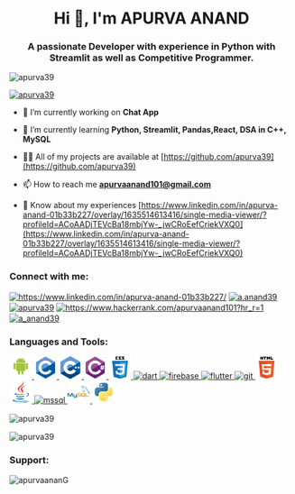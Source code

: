 <h1 align="center">Hi 👋, I'm APURVA ANAND</h1>
<h3 align="center">A passionate Developer with experience in Python with Streamlit as well as Competitive Programmer.</h3>

<p align="left"> <img src="https://komarev.com/ghpvc/?username=apurva39&label=Profile%20views&color=0e75b6&style=flat" alt="apurva39" /> </p>

<p align="left"> <a href="https://github.com/ryo-ma/github-profile-trophy"><img src="https://github-profile-trophy.vercel.app/?username=apurva39" alt="apurva39" /></a> </p>

- 🔭 I’m currently working on **Chat App**

- 🌱 I’m currently learning **Python, Streamlit, Pandas,React, DSA in C++, MySQL**

- 👨‍💻 All of my projects are available at [https://github.com/apurva39](https://github.com/apurva39)

- 📫 How to reach me **apurvaanand101@gmail.com**

- 📄 Know about my experiences [https://www.linkedin.com/in/apurva-anand-01b33b227/overlay/1635514613416/single-media-viewer/?profileId=ACoAADjTEVcBa18mbjYw-_jwCRoEefCriekVXQ0](https://www.linkedin.com/in/apurva-anand-01b33b227/overlay/1635514613416/single-media-viewer/?profileId=ACoAADjTEVcBa18mbjYw-_jwCRoEefCriekVXQ0)

<h3 align="left">Connect with me:</h3>
<p align="left">
<a href="https://linkedin.com/in/https://www.linkedin.com/in/apurva-anand-01b33b227/" target="blank"><img align="center" src="https://raw.githubusercontent.com/rahuldkjain/github-profile-readme-generator/master/src/images/icons/Social/linked-in-alt.svg" alt="https://www.linkedin.com/in/apurva-anand-01b33b227/" height="30" width="40" /></a>
<a href="https://instagram.com/a.anand39" target="blank"><img align="center" src="https://raw.githubusercontent.com/rahuldkjain/github-profile-readme-generator/master/src/images/icons/Social/instagram.svg" alt="a.anand39" height="30" width="40" /></a>
<a href="https://www.codechef.com/users/apurva39" target="blank"><img align="center" src="https://cdn.jsdelivr.net/npm/simple-icons@3.1.0/icons/codechef.svg" alt="apurva39" height="30" width="40" /></a>
<a href="https://www.hackerrank.com/https://www.hackerrank.com/apurvaanand101?hr_r=1" target="blank"><img align="center" src="https://raw.githubusercontent.com/rahuldkjain/github-profile-readme-generator/master/src/images/icons/Social/hackerrank.svg" alt="https://www.hackerrank.com/apurvaanand101?hr_r=1" height="30" width="40" /></a>
<a href="https://www.leetcode.com/a_anand39" target="blank"><img align="center" src="https://raw.githubusercontent.com/rahuldkjain/github-profile-readme-generator/master/src/images/icons/Social/leet-code.svg" alt="a_anand39" height="30" width="40" /></a>
</p>

<h3 align="left">Languages and Tools:</h3>
<p align="left"> <a href="https://developer.android.com" target="_blank" rel="noreferrer"> <img src="https://raw.githubusercontent.com/devicons/devicon/master/icons/android/android-original-wordmark.svg" alt="android" width="40" height="40"/> </a> <a href="https://www.cprogramming.com/" target="_blank" rel="noreferrer"> <img src="https://raw.githubusercontent.com/devicons/devicon/master/icons/c/c-original.svg" alt="c" width="40" height="40"/> </a> <a href="https://www.w3schools.com/cpp/" target="_blank" rel="noreferrer"> <img src="https://raw.githubusercontent.com/devicons/devicon/master/icons/cplusplus/cplusplus-original.svg" alt="cplusplus" width="40" height="40"/> </a> <a href="https://www.w3schools.com/cs/" target="_blank" rel="noreferrer"> <img src="https://raw.githubusercontent.com/devicons/devicon/master/icons/csharp/csharp-original.svg" alt="csharp" width="40" height="40"/> </a> <a href="https://www.w3schools.com/css/" target="_blank" rel="noreferrer"> <img src="https://raw.githubusercontent.com/devicons/devicon/master/icons/css3/css3-original-wordmark.svg" alt="css3" width="40" height="40"/> </a> <a href="https://dart.dev" target="_blank" rel="noreferrer"> <img src="https://www.vectorlogo.zone/logos/dartlang/dartlang-icon.svg" alt="dart" width="40" height="40"/> </a> <a href="https://firebase.google.com/" target="_blank" rel="noreferrer"> <img src="https://www.vectorlogo.zone/logos/firebase/firebase-icon.svg" alt="firebase" width="40" height="40"/> </a> <a href="https://flutter.dev" target="_blank" rel="noreferrer"> <img src="https://www.vectorlogo.zone/logos/flutterio/flutterio-icon.svg" alt="flutter" width="40" height="40"/> </a> <a href="https://git-scm.com/" target="_blank" rel="noreferrer"> <img src="https://www.vectorlogo.zone/logos/git-scm/git-scm-icon.svg" alt="git" width="40" height="40"/> </a> <a href="https://www.w3.org/html/" target="_blank" rel="noreferrer"> <img src="https://raw.githubusercontent.com/devicons/devicon/master/icons/html5/html5-original-wordmark.svg" alt="html5" width="40" height="40"/> </a> <a href="https://www.java.com" target="_blank" rel="noreferrer"> <img src="https://raw.githubusercontent.com/devicons/devicon/master/icons/java/java-original.svg" alt="java" width="40" height="40"/> </a> <a href="https://www.microsoft.com/en-us/sql-server" target="_blank" rel="noreferrer"> <img src="https://www.svgrepo.com/show/303229/microsoft-sql-server-logo.svg" alt="mssql" width="40" height="40"/> </a> <a href="https://www.mysql.com/" target="_blank" rel="noreferrer"> <img src="https://raw.githubusercontent.com/devicons/devicon/master/icons/mysql/mysql-original-wordmark.svg" alt="mysql" width="40" height="40"/> </a> <a href="https://www.python.org" target="_blank" rel="noreferrer"> <img src="https://raw.githubusercontent.com/devicons/devicon/master/icons/python/python-original.svg" alt="python" width="40" height="40"/> </a> </p>



<p><img align="center" src="https://github-readme-stats.vercel.app/api/top-langs?username=apurva39&show_icons=true&locale=en&layout=compact" alt="apurva39" /></p>



<p><img align="center" src="https://github-readme-streak-stats.herokuapp.com/?user=apurva39&" alt="apurva39" /></p>
<h3 align="left">Support:</h3>
<p><a href="https://www.buymeacoffee.com/apurvaananG"> <img align="left" src="https://cdn.buymeacoffee.com/buttons/v2/default-yellow.png" height="50" width="210" alt="apurvaananG" /></a></p><br><br>
